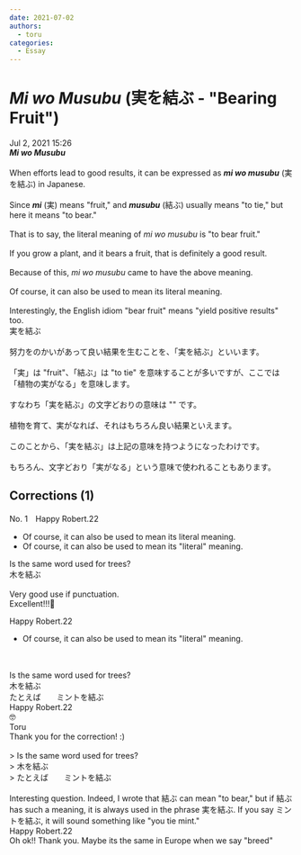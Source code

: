 ```yaml
---
date: 2021-07-02
authors:
  - toru
categories:
  - Essay
---
```


<h1 id="subject_show"><strong><em>Mi wo Musubu</strong></em> (実を結ぶ - "Bearing Fruit")</h1>
<div class="date">Jul 2, 2021 15:26</div>
<div id="post"><div id="body_show_ori">
<strong><em>Mi wo Musubu</strong></em><br/><br/>When efforts lead to good results, it can be expressed as <strong><em>mi wo musubu</em></strong> (実を結ぶ) in Japanese.<br/><br/>Since <strong><em>mi</em></strong> (実) means "fruit," and <strong><em>musubu</em></strong> (結ぶ) usually means "to tie," but here it means "to bear."<br/><br/>That is to say, the literal meaning of <em>mi wo musubu</em> is "to bear fruit."<br/><br/>If you grow a plant, and it bears a fruit, that is definitely a good result.<br/><br/>Because of this, <em>mi wo musubu</em> came to have the above meaning.<br/><br/>Of course, it can also be used to mean its literal meaning.<br/><br/>Interestingly, the English idiom "bear fruit" means "yield positive results" too.
</div></div>

<!-- more -->

<div id="post_ja"><div id="body_show_mo">
実を結ぶ<br/><br/>努力をのかいがあって良い結果を生むことを、「実を結ぶ」といいます。<br/><br/>「実」は "fruit"、「結ぶ」は "to tie" を意味することが多いですが、ここでは「植物の実がなる」を意味します。<br/><br/>すなわち「実を結ぶ」の文字どおりの意味は "" です。<br/><br/>植物を育て、実がなれば、それはもちろん良い結果といえます。<br/><br/>このことから、「実を結ぶ」は上記の意味を持つようになったわけです。<br/><br/>もちろん、文字どおり「実がなる」という意味で使われることもあります。
</div></div>

## Corrections (1)
<div id="block"><div class="first_name"> No. 1　<span class="just_name">Happy Robert.22</span></div><div id="block2">
<ul class="correction_field">
<li class="incorrect">Of course, it can also be used to mean its literal meaning.</li>
<li class="corrected correct">
Of course, it can also be used to mean its <span class="f_red">"</span>literal<span class="f_red">"</span> meaning.
</li>
</ul>
<p class="comment_small">
 Is the same word used for trees?
 <br/>
 木を結ぶ
 <br/>
 <br/>
 Very good use if punctuation.
 <br/>
 Excellent!!!💯
</p>

</div><div class="name"><span class="just_name">Happy Robert.22</span><br><div class="quote_field"><ul class="correction_field">
<li class="corrected correct">
Of course, it can also be used to mean its <span class="f_red">"</span>literal<span class="f_red">"</span> meaning.
</li>
</ul></div>
<br/><br/>Is the same word used for trees?<br/>木を結ぶ<br/>たとえば　　ミントを結ぶ
</div>
<div class="name"><span class="just_name">Happy Robert.22</span><br>
🤓
</div>
<div class="name"><span class="just_name">Toru</span><br>
Thank you for the correction! :)<br/><br/>&gt; Is the same word used for trees?<br/>&gt; 木を結ぶ<br/>&gt; たとえば　　ミントを結ぶ<br/><br/>Interesting question. Indeed, I wrote that 結ぶ can mean "to bear," but if 結ぶ has such a meaning, it is always used in the phrase 実を結ぶ. If you say ミントを結ぶ, it will sound something like "you tie mint."
</div>
<div class="name"><span class="just_name">Happy Robert.22</span><br>
Oh ok!! Thank you. Maybe its the same in Europe when we say "breed"
</div>
</div>
